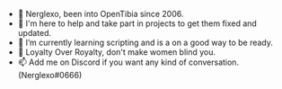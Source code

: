 - 👋 Nerglexo, been into OpenTibia since 2006.
- 👀 I'm here to help and take part in projects to get them fixed and updated.
- 🌱 I’m currently learning scripting and is a on a good way to be ready.
- 💞️ Loyalty Over Royalty, don't make women blind you.
- 📫 Add me on Discord if you want any kind of conversation. (Nerglexo#0666)

<!---
Nerglexo/Nerglexo is a ✨ special ✨ repository because its `README.md` (this file) appears on your GitHub profile.
You can click the Preview link to take a look at your changes.
--->
